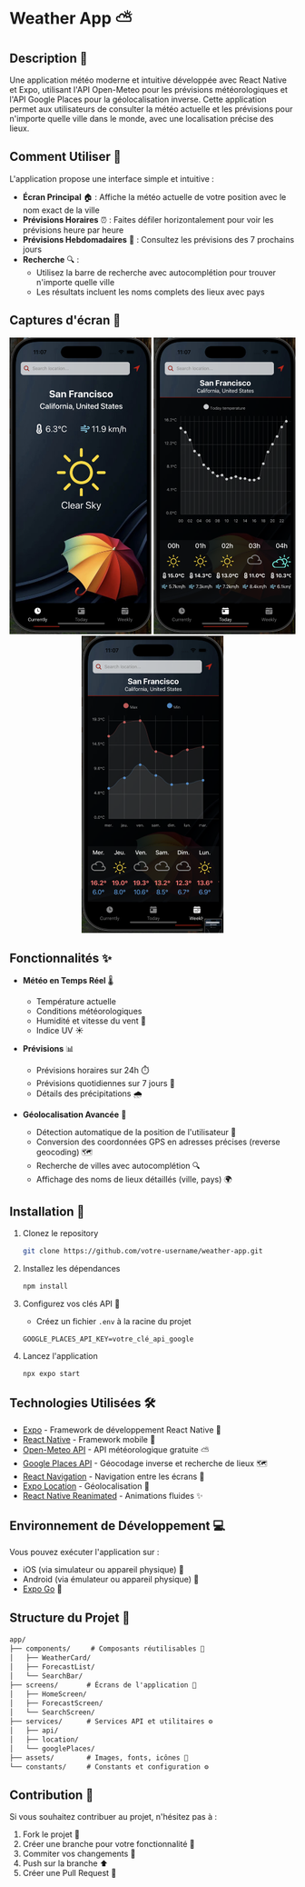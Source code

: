 # Weather App ⛅️

## Description 📱
Une application météo moderne et intuitive développée avec React Native et Expo, utilisant l'API Open-Meteo pour les prévisions météorologiques et l'API Google Places pour la géolocalisation inverse. Cette application permet aux utilisateurs de consulter la météo actuelle et les prévisions pour n'importe quelle ville dans le monde, avec une localisation précise des lieux.

## Comment Utiliser 🎯

L'application propose une interface simple et intuitive :

- **Écran Principal** 🏠 : Affiche la météo actuelle de votre position avec le nom exact de la ville
- **Prévisions Horaires** ⏰ : Faites défiler horizontalement pour voir les prévisions heure par heure
- **Prévisions Hebdomadaires** 📅 : Consultez les prévisions des 7 prochains jours
- **Recherche** 🔍 : 
  - Utilisez la barre de recherche avec autocomplétion pour trouver n'importe quelle ville
  - Les résultats incluent les noms complets des lieux avec pays

## Captures d'écran 📸

<div align="center">
  <img src="./assets/Current.png" alt="current" width="250" />
  <img src="./assets/Today.png" alt="today" width="250" />
  <img src="./assets/Week.png" alt="weekly" width="250" />
</div>

## Fonctionnalités ✨

- **Météo en Temps Réel** 🌡️
  - Température actuelle
  - Conditions météorologiques
  - Humidité et vitesse du vent 💨
  - Indice UV ☀️

- **Prévisions** 📊
  - Prévisions horaires sur 24h ⏱️
  - Prévisions quotidiennes sur 7 jours 📆
  - Détails des précipitations 🌧️

- **Géolocalisation Avancée** 📍
  - Détection automatique de la position de l'utilisateur 🎯
  - Conversion des coordonnées GPS en adresses précises (reverse geocoding) 🗺️
  - Recherche de villes avec autocomplétion 🔍
  - Affichage des noms de lieux détaillés (ville, pays) 🌍

## Installation 🚀

1. Clonez le repository
   ```bash
   git clone https://github.com/votre-username/weather-app.git
   ```

2. Installez les dépendances
   ```bash
   npm install
   ```

3. Configurez vos clés API 🔑
   - Créez un fichier `.env` à la racine du projet
   ```env
   GOOGLE_PLACES_API_KEY=votre_clé_api_google
   ```

4. Lancez l'application
   ```bash
   npx expo start
   ```

## Technologies Utilisées 🛠️

- [Expo](https://expo.dev) - Framework de développement React Native 📱
- [React Native](https://reactnative.dev) - Framework mobile 📱
- [Open-Meteo API](https://open-meteo.com/) - API météorologique gratuite ⛅
- [Google Places API](https://developers.google.com/maps/documentation/places/web-service/overview) - Géocodage inverse et recherche de lieux 🗺️
- [React Navigation](https://reactnavigation.org/) - Navigation entre les écrans 🧭
- [Expo Location](https://docs.expo.dev/versions/latest/sdk/location/) - Géolocalisation 📍
- [React Native Reanimated](https://docs.swmansion.com/react-native-reanimated/) - Animations fluides ✨

## Environnement de Développement 💻

Vous pouvez exécuter l'application sur :
- iOS (via simulateur ou appareil physique) 📱
- Android (via émulateur ou appareil physique) 🤖
- [Expo Go](https://expo.dev/go) 📱

## Structure du Projet 📁

```
app/
├── components/     # Composants réutilisables 🧩
│   ├── WeatherCard/
│   ├── ForecastList/
│   └── SearchBar/
├── screens/       # Écrans de l'application 📱
│   ├── HomeScreen/
│   ├── ForecastScreen/
│   └── SearchScreen/
├── services/      # Services API et utilitaires ⚙️
│   ├── api/
│   ├── location/
│   └── googlePlaces/
├── assets/        # Images, fonts, icônes 🎨
└── constants/     # Constants et configuration ⚙️
```

## Contribution 🤝

Si vous souhaitez contribuer au projet, n'hésitez pas à :
1. Fork le projet 🔄
2. Créer une branche pour votre fonctionnalité 🌿
3. Commiter vos changements 💾
4. Push sur la branche ⬆️
5. Créer une Pull Request 🎯

